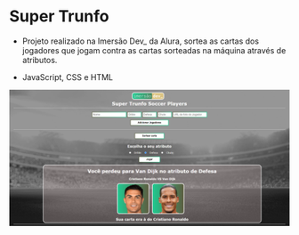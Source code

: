 <h1>Super Trunfo</h1>

- Projeto realizado na Imersão Dev_ da Alura, sortea as cartas dos jogadores que jogam contra as cartas sorteadas na máquina através de atributos.

- JavaScript, CSS e HTML

<img src="/assets/x.png/">